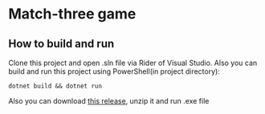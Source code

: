 # Match-three game
## How to build and run
Clone this project and open .sln file via Rider of Visual Studio. Also you can build and run this project using PowerShell(in project directory):

``` dotnet build && dotnet run ```

Also you can download [this release](https://github.com/Patr1arch/match-three/releases/tag/1.0), unzip it and run .exe file
